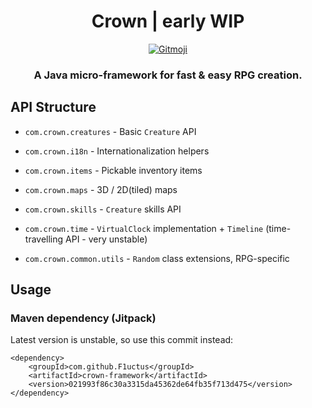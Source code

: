 <h1 align="center">Crown | early WIP</h1>

<p align="center">
	<a href="https://gitmoji.carloscuesta.me">
		<img src="https://img.shields.io/badge/gitmoji-%20😜%20😍-FFDD67.svg?style=flat-square"
			 alt="Gitmoji">
	</a>
</p>

<h3 align="center">A Java micro-framework for fast &amp; easy RPG creation.</h3>

## API Structure

- `com.crown.creatures` - Basic `Creature` API

- `com.crown.i18n` - Internationalization helpers

- `com.crown.items` - Pickable inventory items

- `com.crown.maps` - 3D / 2D(tiled) maps

- `com.crown.skills` - `Creature` skills API

- `com.crown.time` - `VirtualClock` implementation + `Timeline` (time-travelling API - very unstable)

- `com.crown.common.utils` - `Random` class extensions, RPG-specific

## Usage

### Maven dependency (Jitpack)

Latest version is unstable, so use this commit instead:

```
<dependency>
    <groupId>com.github.F1uctus</groupId>
    <artifactId>crown-framework</artifactId>
    <version>021993f86c30a3315da45362de64fb35f713d475</version>
</dependency>
```
